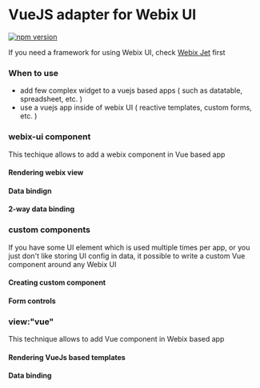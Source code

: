 VueJS adapter for Webix UI
==========================

[![npm version](https://badge.fury.io/js/vue-webix.svg)](https://badge.fury.io/js/vue-webix)

If you need a framework for using Webix UI, check [Webix Jet](https://webix.gitbooks.io/webix-jet/content/chapter1.html) first

### When to use

- add few complex widget to a vuejs based apps ( such as datatable, spreadsheet, etc. )
- use a vuejs app inside of webix UI ( reactive templates, custom forms, etc. ) 


### webix-ui component

This techique allows to add a webix component in Vue based app

#### Rendering webix view

#### Data bindign

#### 2-way data binding

### custom components

If you have some UI element which is used multiple times per app, or you just don't like storing UI config in data, it possible to write a custom Vue component around any Webix UI 

#### Creating custom component

#### Form controls


### view:"vue"

This technique allows to add Vue component in Webix based app

#### Rendering VueJs based templates

#### Data binding
